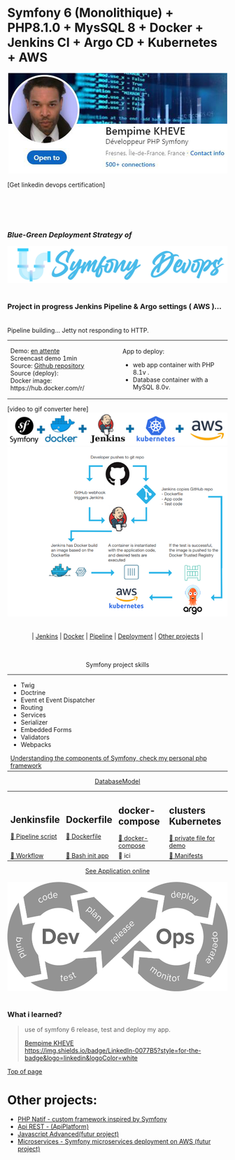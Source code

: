 # Symfony 6 (Monolithique) + PHP8.1.0 + MysSQL 8 + Docker + Jenkins CI + Argo CD + Kubernetes + AWS

<div align="center"><a href="https://www.linkedin.com/in/bempime-kheve/"><img src="public/images/linkedinbadge.png"></a></div>
<p>[Get linkedin devops certification]</p>

#
<br><br>
<h3><em>Blue-Green Deployment Strategy of </em></h3>
<div align="center"><img src="public/images/symfony-devops.png" alt="image"></div>
<br/>

### Project in progress Jenkins Pipeline & Argo settings ( AWS )... <br><br>
Pipeline building... Jetty not responding to HTTP.

<div align="center">
    <table>
        <tr>
            <td>
                Demo: <a href="#">en attente</a><br>
                Screencast demo 1min<br> 
                Source: <a href="https://github.com/Juju075/symfony-devops">Github repository</a> <br>
                Source (deploy): <br>
                Docker image: https://hub.docker.com/r/ <br>
            </td>
            <td>
                <em>
                </em>
                <p>App to deploy:</p>
                <ul>
                <li>web app container with PHP 8.1v .</li>
                <li>Database container with a MySQL 8.0v.</li>
                </ul>
            </td>
        </tr>
    </table>
</div>
[video to gif converter here]
<br/>
<div align="center">
    <img src="public/images/docker-kubernetes.png" >
</div>
<div align="center">
    <img src="public/images/ci-cd.png" alt="image">
</div>
<br/>
<br/>

<!--
<img src="https://camo.githubusercontent.com/1286ca53c148499090f035cf8808a51d071a80bbd19e810ac18f07b635fbfb08/68747470733a2f2f636972636c6563692e636f6d2f67682f73696c617268692f73796d666f6e792d646f636b65722d63692e7376673f7374796c653d737667" alt="CircleCI" data-canonical-src="https://circleci.com/gh/silarhi/symfony-docker-ci.svg?style=svg" style="max-width: 100%;">
https://img.shields.io/badge/LinkedIn-0077B5?style=for-the-badge&logo=linkedin&logoColor=white
-->
<div align="center">
| <a href="https://github.com/Juju075/symfony-devops#-what-is-jenkins">Jenkins</a> |
<a href="https://github.com/Juju075/symfony-devops#docker">Docker</a> | <a href="#">Pipeline</a> | <a href="https://github.com/Juju075/symfony-devops#the-deployment-process-on-a-casual-hosting-platform">Deployment</a> | <a href="https://github.com/Juju075/symfony-devops#other-projects">Other projects</a> |
</div>
<br><br>
<div align="center">
<table>
    <thead>
        <tr>
            <p>Symfony project skills</p>
        </tr>
    </thead>
    <tr>
    <td>
    <ul>
        <li>Twig</li>
        <li>Doctrine</li>
        <li>Event et Event Dispatcher</li>
        <li>Routing</li>
        <li>Services</li>
        <li>Serializer</li>
        <li>Embedded Forms</li>
        <li>Validators</li>
        <li>Webpacks</li>
    </ul>
<a href="https://github.com/Juju075/php-framework">Understanding the components of Symfony, check my personal php framework</a> 
</table>
</div>
<div align="center">
    <table>
        <tr>
            <td>
            <h2>Jenkinsfile</h2>
            <a href="https://github.com/Juju075/symfony-devops/blob/kubernetes/Jenkinsfile">📄 Pipeline script</a>
            </td>
                <td>
                <h2>Dockerfile</h2>
                <a href="https://github.com/Juju075/symfony-devops/blob/main/Dockerfile">📄 Dockerfile</a>
            </td>
        <td>
            <h2>docker-compose</h2>
            <a href="https://github.com/Juju075/symfony-devops/blob/main/docker-compose.yaml">📄 docker-compose</a>
        </td>
        <td>
            <h2>clusters Kubernetes</h2>
            <a href="https://github.com/Juju075/symfony-devops/blob/main/.kube/config/kubeconfig.yaml">📄 private file for demo</a>
        </td>
        </tr>
        <tr>
            <a href="https://github.com/Juju075/symfony-devops/blob/main/UML/databaseModeling.JPG">DatabaseModel</a>
            <td>
                <a href="">📄 Workflow</a>
            </td>
        <td>
            <a href="https://github.com/Juju075/symfony-devops/blob/main/docker/docker.sh">📄 Bash init app</a>
        </td>
        <td>📄 ici</td>
        <td>
            <a href="https://github.com/Juju075/symfony-devops/tree/main/.kube/manifests">📄 Manifests</a>
        </td>
        </tr>
    </table>
</div>

<div align="center">
<a href="#">See Application online</a>
</div>
<br>
<div align="center"><img src="public/images/cicd-gotestr.png" height="250"  alt="image"></div>
<br/>

### What i learned?

> use of symfony 6 release, test and deploy my app.
>
> [Bempime KHEVE](https://www.linkedin.com/in/bempime-kheve/)<br/>
> https://img.shields.io/badge/LinkedIn-0077B5?style=for-the-badge&logo=linkedin&logoColor=white

<a href="https://github.com/Juju075/symfony-devops#symfony-6-monolithique--php810--mysql-8--docker--jenkins--kubernetes--aws">Top of page</a>

# Other projects:

<ul>
    <li><a href="https://github.com/Juju075/php-framework">PHP Natif - custom framework inspired by Symfony</a></li>
    <li><a href="https://github.com/Juju075/api-rest">Api REST - (ApiPlatform)</a></li>
    <li><a href="#">Javascript Advanced(futur project)</a></li>
    <li><a href="#">Microservices - Symfony microservices deployment on AWS (futur project)</a></li>
</ul>
<br>
